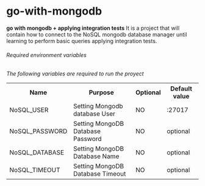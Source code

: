 # go-with-mongodb
**go with mongodb + applying integration tests** It is a project that will contain how to connect to the NoSQL mongodb database manager until learning to perform basic queries applying integration tests.




###### Required environment variables
*The following variables are required to run the proyect*

<table>
    <tr>
        <th>Name</th>
        <th>Purpose</th>
        <th>Optional</th>
        <th>Default value</th>
    </tr>
    <tr>
        <td>NoSQL_USER</td>
        <td>Setting Mongodb database User</td>
        <td>NO</td>
        <td>:27017</td>
    </tr>
    <tr>
        <td>NoSQL_PASSWORD</td>
        <td>Setting MongoDB Database Password</td>
        <td>NO</td>
        <td>optional</td>
    </tr>
    <tr>
        <td>NoSQL_DATABASE</td>
        <td>Setting MongoDB Database Name</td>
        <td>NO</td>
        <td>optional</td>
    </tr>
    <tr>
        <td>NoSQL_TIMEOUT</td>
        <td>Setting MongoDB Database Timeout</td>
        <td>NO</td>
        <td>optional</td>
    </tr>
</table>
